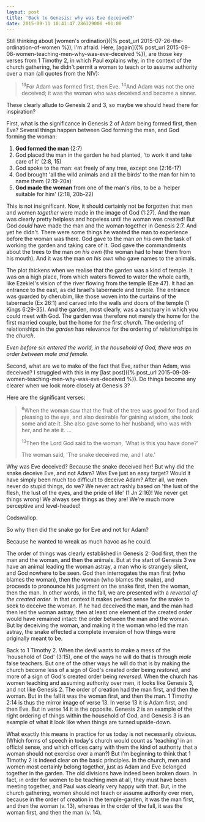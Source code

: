 ```yaml
---
layout: post
title: 'Back to Genesis: why was Eve deceived?'
date: 2015-09-11 10:41:47.286329000 +01:00
---
```

Still thinking about [women's ordination]({% post_url 2015-07-26-the-ordination-of-women %}), I'm afraid. Here, [again]({% post_url 2015-09-08-women-teaching-men-why-was-eve-deceived %}), are those key verses from 1 Timothy 2, in which Paul explains why, in the context of the church gathering, he didn't permit a woman to teach or to assume authority over a man (all quotes from the NIV):

> <sup>13</sup>For Adam was formed first, then Eve. <sup>14</sup>And Adam was not the one deceived; it was the woman who was deceived and became a sinner.

These clearly allude to Genesis 2 and 3, so maybe we should head there for inspiration?

First, what is the significance in Genesis 2 of Adam being formed first, then Eve? Several things happen between God forming the man, and God forming the woman:

1. **God formed the man** (2:7)
1. God placed the man in the garden he had planted, 'to work it and take care of it' (2:8, 15)
1. God spoke to the man: eat freely of any tree, except one (2:16-17)
1. God brought 'all the wild animals and all the birds' to the man for him to name them (2:19-20a)
1. **God made the woman** from one of the man's ribs, to be a 'helper suitable for him' (2:18, 20b-22)

This is not insignificant. Now, it should certainly not be forgotten that men and women _together_ were made in the image of God (1:27). And the man was clearly pretty helpless and hopeless until the woman was created! But God _could_ have made the man and the woman together in Genesis 2:7. And yet he didn't. There were some things he wanted the man to experience before the woman was there. God gave to the man _on his own_ the task of working the garden and taking care of it. God gave the commandments about the trees to the man _on his own_ (the woman had to hear them from his mouth). And it was the man _on his own_ who gave names to the animals.

The plot thickens when we realise that the garden was a kind of temple. It was on a high place, from which waters flowed to water the whole earth, like Ezekiel's vision of the river flowing from the temple (Eze 47). It had an entrance to the east, as did Israel's tabernacle and temple. The entrance was guarded by cherubim, like those woven into the curtains of the tabernacle (Ex 26:1) and carved into the walls and doors of the temple (1 Kings 6:29-35). And the garden, most clearly, was a sanctuary in which you could meet with God. The garden was therefore not merely the home for the first married couple, but the home for the first _church_. The ordering of relationships in the _garden_ has relevance for the ordering of relationships in the _church_.

_Even before sin entered the world, in the household of God, there was an order between male and female._

Second, what are we to make of the fact that Eve, rather than Adam, was deceived? I struggled with this in my [last post]({% post_url 2015-09-08-women-teaching-men-why-was-eve-deceived %}). Do things become any clearer when we look more closely at Genesis 3?

Here are the significant verses:

> <sup>6</sup>When the woman saw that the fruit of the tree was good for food and pleasing to the eye, and also desirable for gaining wisdom, she took some and ate it. She also gave some to her husband, who was with her, and he ate it. ...
>
> <sup>13</sup>Then the Lord God said to the woman, 'What is this you have done?'
>
> The woman said, 'The snake deceived me, and I ate.'

Why was Eve deceived? Because the snake deceived her! But why did the snake deceive Eve, and not Adam? Was Eve just an easy target? Would it have simply been much too difficult to deceive Adam? After all, we men never do stupid things, do we? We never act rashly based on 'the lust of the flesh, the lust of the eyes, and the pride of life' (1 Jn 2:16)! We never get things wrong! We always see things as they are! We're much more perceptive and level-headed!

Codswallop.

So why then did the snake go for Eve and not for Adam?

Because he wanted to wreak as much havoc as he could.

The order of things was clearly established in Genesis 2: God first, then the man and the woman, and then the animals. But at the start of Genesis 3 we have an animal leading the woman astray, a man who is strangely silent, and God nowhere to be seen. God then interrogates the man first (who blames the woman), then the woman (who blames the snake), and proceeds to pronounce his judgment on the snake first, then the woman, then the man. In other words, in the fall, we are presented with a _reversal of the created order_. In that context it makes perfect sense for the snake to seek to deceive the woman. If he had deceived the man, and the man had then led the woman astray, then at least one element of the created _order_ would have remained intact: the order between the man and the woman. But by deceiving the woman, and making it the woman who led the man astray, the snake effected a complete inversion of how things were originally meant to be.

Back to 1 Timothy 2. When the devil wants to make a mess of the 'household of God' (3:15), one of the ways he will do that is through _male_ false teachers. But one of the other ways he will do that is by making the church become less of a sign of God's created order being _restored_, and more of a sign of God's created order being _reversed_. When the church has women teaching and assuming authority over men, it looks like Genesis 3, and not like Genesis 2. The order of creation had the man first, and then the woman. But in the fall it was the woman first, and then the man. 1 Timothy 2:14 is thus the mirror image of verse 13. In verse 13 it is Adam first, and then Eve. But in verse 14 it is the opposite. Genesis 2 is an example of the right ordering of things within the household of God, and Genesis 3 is an example of what it look like when things are turned upside-down.

What exactly this means in practice for us today is not necessarily obvious. (Which forms of speech in today's church would count as 'teaching' in an official sense, and which offices carry with them the kind of authority that a woman should not exercise over a man?) But I'm beginning to think that 1 Timothy 2 is indeed clear on the basic principles. In the church, men and women most certainly belong together, just as Adam and Eve belonged together in the garden. The old divisions have indeed been broken down. In fact, in order for women to be teaching men at all, they must have been meeting together, and Paul was clearly very happy with that. But, in the church gathering, women should not teach or assume authority over men, because in the order of creation in the temple-garden, it was the man first, and then the woman (v. 13), whereas in the order of the fall, it was the woman first, and then the man (v. 14).
